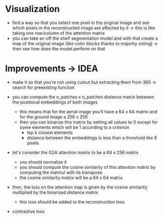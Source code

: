 # Visualization

* find a way so that you select one pixel in the original image and see which pixels in the reconstructed image are affected by it -> this is like taking one row/column of the attention matrix
* you can take an off the shelf segmentation model and with that create a map of the original image (like color blocks thanks to majority voting) -> then see how does the model perform on that


# Improvements -> IDEA
* make it so that you're not using cutout but extracting them from 360 -> search for preexisting function
* you can compute the n_patches x n_patches distance matrix between the positional embeddings of both images
    - this means that for the aerial image you'll have a 64 x 64 matrix and for the ground image a 256 x 256
    - then you can binarize this matrix by setting all values to 0 except for some elements which will be 1 according to a criterion
        - top k closest elements
        - distance between the embeddings is less than a threshold like 8 pixels

* let's consider the G2A attention matrix to be a 64 x 256 matrix
    - you should normalize it
    - you should compute the cosine similarity of this attention matrix by computing the matmul with its transpose
    - the cosine similarity matrix will be a 64 x 64 matrix

* then, the loss on the attention map is given by the cosine similarity multiplied by the binarized distance matrix
    - this loss should be added to the reconstruction loss

* contrastive loss 